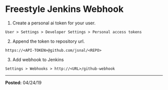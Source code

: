 # Freestyle Jenkins Webhook

1) Create a personal ai token for your user.

`User > Settings > Developer Settings > Personal access tokens`

2) Append the token to repository url.

`https://<API-TOKEN>@github.com/jsnal/<REPO>`

3) Add webhook to Jenkins

`Settings > Webhooks > http://<URL>/github-webhook`

---

**Posted:** 04/24/19
